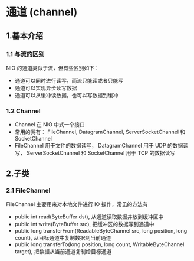 # 通道 (channel)
## 1.基本介绍
### 1.1 与流的区别
NIO 的通道类似于流，但有些区别如下：
- 通道可以同时进行读写，而流只能读或者只能写  
- 通道可以实现异步读写数据  
- 通道可以从缓冲读数据，也可以写数据到缓冲  

### 1.2 Channel
- Channel 在 NIO 中式一个接口  
- 常用的类有： FileChannel, DatagramChannel, ServerSocketChannel 和 SocketChannel  
- FileChannel 用于文件的数据读写， DatagramChannel 用于 UDP 的数据读写， ServerSocketChannel 和 SocketChannel 用于 TCP 的数据读写  



## 2.子类
### 2.1 FileChannel
FileChannel 主要用来对本地文件进行 IO 操作，常见的方法有  
- public int read(ByteBuffer dst), 从通道读取数据并放到缓冲区中  
- public int write(ByteBuffer src), 把缓冲区的数据写到通道中  
- public long transferFrom(ReadableByteChannel src, long position, long count), 从目标通道中复制数据到当前通道  
- public long transferTo(long position, long count, WritableByteChannel target), 把数据从当前通道复制给目标通道

  